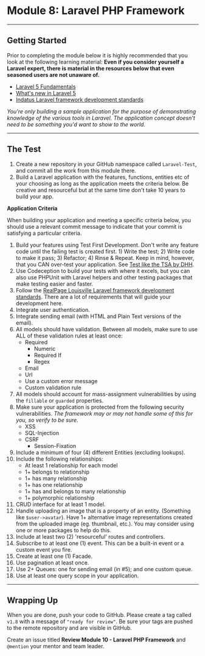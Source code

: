 # Module 8: Laravel PHP Framework

***

## Getting Started

Prior to completing the module below it is highly recommended that you look at the following learning material:  **Even if you consider yourself a Laravel expert, there is material in the resources below that even seasoned users are not unaware of.**

- [Laravel 5 Fundamentals](https://laracasts.com/series/laravel-5-fundamentals)
- [What's new in Laravel 5](https://laracasts.com/series/whats-new-in-laravel-5-1)
- [Indatus Laravel framework development standards](https://GitHub.org/levelone-dev/coding-standards/src/4a7feb42b5f096613524444bbb53f04944d6e550/laravel-framework-standards.md?fileviewer=file-view-default)

_You're only building a sample application for the purpose of demonstrating knowledge of the various tools in Laravel. The application concept doesn't need to be something you'd want to show to the world._

***

## The Test

1. Create a new repository in your GitHub namespace called `Laravel-Test`, and commit all the work from this module there.
2. Build a Laravel application with the features, functions, entities etc of your choosing as long as the application meets the criteria below. Be creative and resourceful but at the same time don't take 10 years to build your app.

**Application Criteria**

When building your application and meeting a specific criteria below, you should use a relevant commit message to indicate that your commit is satisfying a particular criteria.

1. Build your features using Test First Development. Don't write any feature code until the failing test is created first. 1) Write the test; 2) Write code to make it pass; 3) Refactor; 4) Rinse & Repeat. Keep in mind, however, that you CAN over-test your application. See [Test like the TSA by DHH](http://37signals.com/svn/posts/3159-testing-like-the-tsa).
2. Use Codeception to build your tests with where it excels, but you can also use PHPUnit with Laravel helpers and other testing packages that make testing easier and faster.
3. Follow the [RealPage Louisville Laravel framework development standards](https://docstack.io/docs/45). There are a lot of requirements that will guide your development here.
4. Integrate user authentication.
5. Integrate sending email (with HTML and Plain Text versions of the email).
6. All models should have validation. Between all models, make sure to use ALL of these validation rules at least once:
    - Required
	  - Numeric
	  - Required If
	  - Regex
    - Email
    - Url
    - Use a custom error message
    - Custom validation rule
7. All models should account for mass-assignment vulnerabilities by using the `fillable` or `guarded` properties.
8. Make sure your application is protected from the following security vulnerabilities. _The framework may or may not handle some of this for you, so verify to be sure._
    - XSS
    - SQL-Injection
    - CSRF
	  - Session-Fixation
9.  Include a minimum of four (4) different Entities (excluding lookups).
10. Include the following relationships:
    - At least 1 relationship for each model
    - 1+ belongs to relationship
    - 1+ has many relationship
    - 1+ has one relationship
    - 1+ has and belongs to many relationship
    - 1+ polymorphic relationship
11. CRUD interface for at least 1 model.
12. Handle uploading an image that is a property of an entity. (Something like `$user->avatar`). Have 1+ alternative image representations created from the uploaded image (eg. thumbnail, etc.). You may consider using one or more packages to help do this.
13. Include at least two (2) 'resourceful' routes and controllers.
14. Subscribe to at least one (1) event. This can be a built-in event or a custom event you fire.
15. Create at least one (1) Facade.
16. Use pagination at least once.
17. Use 2+ Queues: one for sending email (in #5); and one custom queue.
18. Use at least one query scope in your application.

***

## Wrapping Up

When you are done, push your code to GitHub. Please create a tag called `v1.8` with a message of `"ready for review"`.  Be sure your tags are pushed to the remote repository and are visible in GitHub.

Create an issue titled **Review Module 10 - Laravel PHP Framework** and `@mention` your mentor and team leader.
